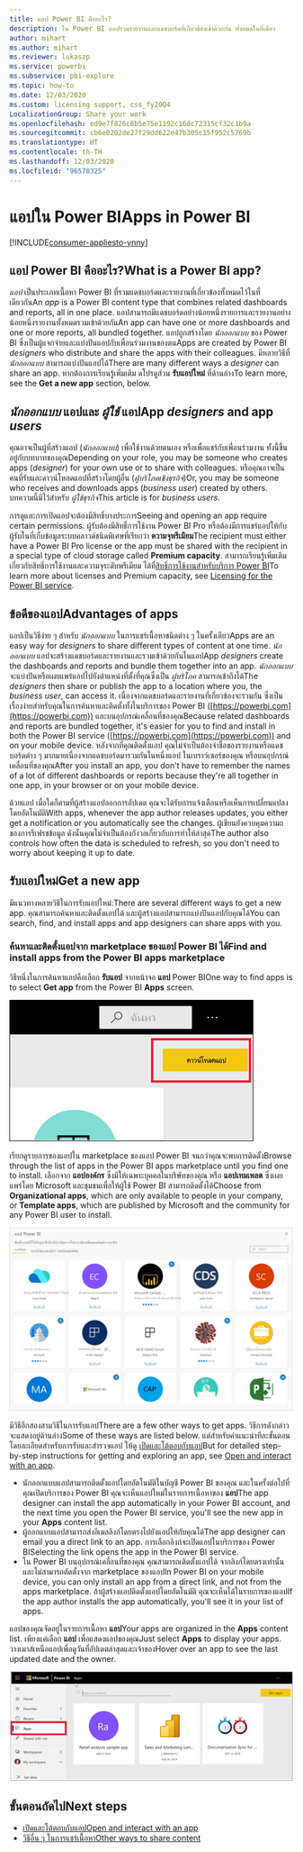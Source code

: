 ```yaml
---
title: แอป Power BI คืออะไร?
description: ใน Power BI แอปรวมรายงานและแดชบอร์ดที่เกี่ยวข้องเข้าด้วยกัน ทั้งหมดในที่เดียว
author: mihart
ms.author: mihart
ms.reviewer: lukaszp
ms.service: powerbi
ms.subservice: pbi-explore
ms.topic: how-to
ms.date: 12/03/2020
ms.custom: licensing support, css_fy20Q4
LocalizationGroup: Share your work
ms.openlocfilehash: ed9e7f826c8b5e75e1192c16dc72315cf32c1b9a
ms.sourcegitcommit: cb6e0202de27f29dd622e47b305c15f952c5769b
ms.translationtype: HT
ms.contentlocale: th-TH
ms.lasthandoff: 12/03/2020
ms.locfileid: "96578325"
---
```

# <a name="apps-in-power-bi"></a><span data-ttu-id="78beb-103">แอปใน Power BI</span><span class="sxs-lookup"><span data-stu-id="78beb-103">Apps in Power BI</span></span>

[!INCLUDE[consumer-appliesto-ynny](../includes/consumer-appliesto-ynny.md)]


## <a name="what-is-a-power-bi-app"></a><span data-ttu-id="78beb-104">แอป Power BI คืออะไร?</span><span class="sxs-lookup"><span data-stu-id="78beb-104">What is a Power BI app?</span></span>
<span data-ttu-id="78beb-105">*แอป* เป็นประเภทเนื้อหา Power BI ที่รวมแดชบอร์ดและรายงานที่เกี่ยวข้องทั้งหมดไว้ในที่เดียวกัน</span><span class="sxs-lookup"><span data-stu-id="78beb-105">An *app* is a Power BI content type that combines related dashboards and reports, all in one place.</span></span> <span data-ttu-id="78beb-106">แอปสามารถมีแดชบอร์ดอย่างน้อยหนึ่งรายการและรายงานอย่างน้อยหนึ่งรายงานทั้งหมดรวมเข้าด้วยกัน</span><span class="sxs-lookup"><span data-stu-id="78beb-106">An app can have one or more dashboards and one or more reports, all bundled together.</span></span> <span data-ttu-id="78beb-107">แอปถูกสร้างโดย *นักออกแบบ* ของ Power BI ซึ่งเป็นผู้แจกจ่ายและแบ่งปันแอปกับเพื่อนร่วมงานของตน</span><span class="sxs-lookup"><span data-stu-id="78beb-107">Apps are created by Power BI *designers* who distribute and share the apps with their colleagues.</span></span> <span data-ttu-id="78beb-108">มีหลายวิธีที่ *นักออกแบบ* สามารถแบ่งปันแอปได้</span><span class="sxs-lookup"><span data-stu-id="78beb-108">There are many different ways a *designer* can share an app.</span></span> <span data-ttu-id="78beb-109">หากต้องการเรียนรู้เพิ่มเติม ดโปรดูส่วน **รับแอปใหม่** ที่ด้านล่าง</span><span class="sxs-lookup"><span data-stu-id="78beb-109">To learn more, see the **Get a new app** section, below.</span></span> 


## <a name="app-designers-and-app-users"></a><span data-ttu-id="78beb-110">*นักออกแบบ* แอปและ *ผู้ใช้* แอป</span><span class="sxs-lookup"><span data-stu-id="78beb-110">App *designers* and app *users*</span></span>
<span data-ttu-id="78beb-111">คุณอาจเป็นผู้ที่สร้างแอป (*นักออกแบบ*) เพื่อใช้งานด้วยตนเอง หรือเพื่อแชร์กับเพื่อนร่วมงาน ทั้งนี้ขึ้นอยู่กับบทบาทของคุณ</span><span class="sxs-lookup"><span data-stu-id="78beb-111">Depending on your role, you may be someone who creates apps (*designer*) for your own use or to share with colleagues.</span></span> <span data-ttu-id="78beb-112">หรือคุณอาจเป็นคนที่รับและดาวน์โหลดแอปที่สร้างโดยผู้อื่น (*ผู้บริโภคเชิงธุรกิจ*)</span><span class="sxs-lookup"><span data-stu-id="78beb-112">Or, you may be someone who receives and downloads apps (*business user*) created by others.</span></span> <span data-ttu-id="78beb-113">บทความนี้มีไว้สำหรับ *ผู้ใช้ธุรกิจ*</span><span class="sxs-lookup"><span data-stu-id="78beb-113">This article is for *business users*.</span></span>

<span data-ttu-id="78beb-114">การดูและการเปิดแอปจะต้องมีสิทธิ์บางประการ</span><span class="sxs-lookup"><span data-stu-id="78beb-114">Seeing and opening an app require certain permissions.</span></span> <span data-ttu-id="78beb-115">ผู้รับต้องมีสิทธิ์การใช้งาน Power BI Pro หรือต้องมีการแชร์แอปให้กับผู้รับในที่เก็บข้อมูลระบบคลาวด์ชนิดพิเศษที่เรียกว่า **ความจุพรีเมียม**</span><span class="sxs-lookup"><span data-stu-id="78beb-115">The recipient must either have a Power BI Pro license or the app must be shared with the recipient in a special type of cloud storage called **Premium capacity**.</span></span> <span data-ttu-id="78beb-116">สามารถเรียนรู้เพิ่มเติมเกี่ยวกับสิทธิ์การใช้งานและความจุระดับพรีเมียม ได้ที่[สิทธิ์การใช้งานสำหรับบริการ Power BI](end-user-license.md)</span><span class="sxs-lookup"><span data-stu-id="78beb-116">To learn more about licenses and Premium capacity, see [Licensing for the Power BI service](end-user-license.md).</span></span>

## <a name="advantages-of-apps"></a><span data-ttu-id="78beb-117">ข้อดีของแอป</span><span class="sxs-lookup"><span data-stu-id="78beb-117">Advantages of apps</span></span>
<span data-ttu-id="78beb-118">แอปเป็นวิธีง่าย ๆ สำหรับ *นักออกแบบ* ในการแชร์เนื้อหาชนิดต่าง ๆ ในครั้งเดียว</span><span class="sxs-lookup"><span data-stu-id="78beb-118">Apps are an easy way for *designers* to share different types of content at one time.</span></span> <span data-ttu-id="78beb-119">*นักออกแบบ* แอปจะสร้างแดชบอร์ดและรายงานและรวมเข้าด้วยกันในแอป</span><span class="sxs-lookup"><span data-stu-id="78beb-119">App *designers* create the dashboards and reports and bundle them together into an app.</span></span> <span data-ttu-id="78beb-120">*นักออกแบบ* จะแบ่งปันหรือเผยแพร่แอปไปยังตำแหน่งที่ตั้งที่คุณซึ่งเป็น *ผู้บริโภค* สามารถเข้าถึงได้</span><span class="sxs-lookup"><span data-stu-id="78beb-120">The *designers* then share or publish the app to a location where you, the *business user*, can access it.</span></span> <span data-ttu-id="78beb-121">เนื่องจากแดชบอร์ดและรายงานที่เกี่ยวข้องจะรวมกัน ซึ่งเป็นเรื่องง่ายสำหรับคุณในการค้นหาและติดตั้งทั้งในบริการของ Power BI ([https://powerbi.com](https://powerbi.com)) และบนอุปกรณ์เคลื่อนที่ของคุณ</span><span class="sxs-lookup"><span data-stu-id="78beb-121">Because related dashboards and reports are bundled together, it's easier for you to find and install in both the Power BI service ([https://powerbi.com](https://powerbi.com)) and on your mobile device.</span></span> <span data-ttu-id="78beb-122">หลังจากที่คุณติดตั้งแอป คุณไม่จำเป็นต้องจำชื่อของรายงานหรือแดชบอร์ดต่าง ๆ มากมายเนื่องจากแดชบอร์ดมารวมกันในหนึ่งแอป ในเบราว์เซอร์ของคุณ หรือบนอุปกรณ์เคลื่อนที่ของคุณ</span><span class="sxs-lookup"><span data-stu-id="78beb-122">After you install an app, you don't have to remember the names of a lot of different dashboards or reports because they're all together in one app, in your browser or on your mobile device.</span></span>

<span data-ttu-id="78beb-123">ด้วยแอป เมื่อใดก็ตามที่ผู้สร้างแอปออกการอัปเดต คุณจะได้รับการแจ้งเตือนหรือเห็นการเปลี่ยนแปลงโดยอัตโนมัติ</span><span class="sxs-lookup"><span data-stu-id="78beb-123">With apps, whenever the app author releases updates, you either get a notification or you automatically see the changes.</span></span> <span data-ttu-id="78beb-124">ผู้เขียนยังควบคุมความถของการรีเฟรชข้อมูล ดังนั้นคุณไม่จำเป็นต้องกังวลเกี่ยวกับการทำให้ล่าสุด</span><span class="sxs-lookup"><span data-stu-id="78beb-124">The author also controls how often the data is scheduled to refresh, so you don't need to worry about keeping it up to date.</span></span> 

<!-- add conceptual art -->
## <a name="get-a-new-app"></a><span data-ttu-id="78beb-125">รับแอปใหม่</span><span class="sxs-lookup"><span data-stu-id="78beb-125">Get a new app</span></span>
<span data-ttu-id="78beb-126">มีแนวทางหลายวิธีในการรับแอปใหม่:</span><span class="sxs-lookup"><span data-stu-id="78beb-126">There are several different ways to get a new app.</span></span> <span data-ttu-id="78beb-127">คุณสามารถค้นหาและติดตั้งแอปได้ และผู้สร้างแอปสามารถแบ่งปันแอปกับคุณได้</span><span class="sxs-lookup"><span data-stu-id="78beb-127">You can search, find, and install apps and app designers can share apps with you.</span></span> 

### <a name="find-and-install-apps-from-the-power-bi-apps-marketplace"></a><span data-ttu-id="78beb-128">ค้นหาและติดตั้งแอปจาก marketplace ของแอป Power BI ได้</span><span class="sxs-lookup"><span data-stu-id="78beb-128">Find and install apps from the Power BI apps marketplace</span></span>
<span data-ttu-id="78beb-129">วิธีหนึ่งในการค้นหาแอปคือเลือก **รับแอป** จากหน้าจอ **แอป** Power BI</span><span class="sxs-lookup"><span data-stu-id="78beb-129">One way to find apps is to select **Get app** from the Power BI **Apps** screen.</span></span> 

![ภาพหน้าจอของหน้าจอแอปที่แสดงไอคอนรับแอป](./media/end-user-apps/power-bi-get-apps-button.png)

<span data-ttu-id="78beb-131">เรียกดูรายการของแอปใน marketplace ของแอป Power BI จนกว่าคุณจะพบการติดตั้ง</span><span class="sxs-lookup"><span data-stu-id="78beb-131">Browse through the list of apps in the Power BI apps marketplace until you find one to install.</span></span> <span data-ttu-id="78beb-132">เลือกจาก **แอปองค์กร** ซึ่งมีให้เฉพาะบุคคลในบริษัทของคุณ หรือ **แอปเทมเพลต** ซึ่งเผยแพร่โดย Microsoft และชุมชนเพื่อให้ผู้ใช้ Power BI สามารถติดตั้งได้</span><span class="sxs-lookup"><span data-stu-id="78beb-132">Choose from **Organizational apps**, which are only available to people in your company, or **Template apps**, which are published by Microsoft and the community for any Power BI user to install.</span></span> 

![ตลาดสินค้าแอป Power BI](./media/end-user-apps/power-bi-app-marketplace.png)

<span data-ttu-id="78beb-134">มีวิธีอีกสองสามวิธีในการรับแอป</span><span class="sxs-lookup"><span data-stu-id="78beb-134">There are a few other ways to get apps.</span></span> <span data-ttu-id="78beb-135">วิธีการดังกล่าวจะแสดงอยู่ด้านล่าง</span><span class="sxs-lookup"><span data-stu-id="78beb-135">Some of these ways are listed below.</span></span> <span data-ttu-id="78beb-136">แต่สำหรับคำแนะนำทีละขั้นตอนโดยละเอียดสำหรับการรับและสำรวจแอป ให้ดู [เปิดและโต้ตอบกับแอป](end-user-app-view.md)</span><span class="sxs-lookup"><span data-stu-id="78beb-136">But for detailed step-by-step instructions for getting and exploring an app, see [Open and interact with an app](end-user-app-view.md).</span></span>

* <span data-ttu-id="78beb-137">นักออกแบบแอปสามารถติดตั้งแอปโดยอัตโนมัติในบัญชี Power BI ของคุณ และในครั้งต่อไปที่คุณเปิดบริการของ Power BI คุณจะเห็นแอปใหม่ในรายการเนื้อหาของ **แอป**</span><span class="sxs-lookup"><span data-stu-id="78beb-137">The app designer can install the app automatically in your Power BI account, and the next time you open the Power BI service, you'll see the new app in your **Apps** content list.</span></span> 
* <span data-ttu-id="78beb-138">ผู้ออกแบบแอปสามารถส่งอีเมลลิงก์โดยตรงไปยังแอปให้กับคุณได้</span><span class="sxs-lookup"><span data-stu-id="78beb-138">The app designer can email you a direct link to an app.</span></span> <span data-ttu-id="78beb-139">การเลือกลิงก์จะเปิดแอปในบริการของ Power BI</span><span class="sxs-lookup"><span data-stu-id="78beb-139">Selecting the link opens the app in the Power BI service.</span></span>
* <span data-ttu-id="78beb-140">ใน Power BI บนอุปกรณ์เคลื่อนที่ของคุณ คุณสามารถเติดตั้งแอปได้ จากลิงก์โดยตรงเท่านั้น และไม่สามารถตัดตั้งจาก marketplace ของแอป</span><span class="sxs-lookup"><span data-stu-id="78beb-140">In Power BI on your mobile device, you can only install an app from a direct link, and not from the apps marketplace.</span></span> <span data-ttu-id="78beb-141">ถ้าผู้สร้างแอปติดตั้งแอปโดยอัตโนมัติ คุณจะเห็นได้ในรายการของแอป</span><span class="sxs-lookup"><span data-stu-id="78beb-141">If the app author installs the app automatically, you'll see it in your list of apps.</span></span> 


<span data-ttu-id="78beb-142">แอปของคุณจัดอยู่ในรายการเนื้อหา **แอป**</span><span class="sxs-lookup"><span data-stu-id="78beb-142">Your apps are organized in the **Apps** content list.</span></span> <span data-ttu-id="78beb-143">เพียงแค่เลือก **แอป** เพื่อแสดงแอปของคุณ</span><span class="sxs-lookup"><span data-stu-id="78beb-143">Just select **Apps** to display your apps.</span></span> <span data-ttu-id="78beb-144">วางเมาส์เหนือแอปเพื่อดูวันที่อัปเดตล่าสุดและเจ้าของ</span><span class="sxs-lookup"><span data-stu-id="78beb-144">Hover over an app to see the last updated date and the owner.</span></span> 

![แอปใน Power BI](./media/end-user-apps/power-bi-apps.png)


## <a name="next-steps"></a><span data-ttu-id="78beb-146">ขั้นตอนถัดไป</span><span class="sxs-lookup"><span data-stu-id="78beb-146">Next steps</span></span>
* [<span data-ttu-id="78beb-147">เปิดและโต้ตอบกับแอป</span><span class="sxs-lookup"><span data-stu-id="78beb-147">Open and interact with an app</span></span>](end-user-app-view.md)
* [<span data-ttu-id="78beb-148">วิธีอื่น ๆ ในการแชร์เนื้อหา</span><span class="sxs-lookup"><span data-stu-id="78beb-148">Other ways to share content</span></span>](end-user-shared-with-me.md)

